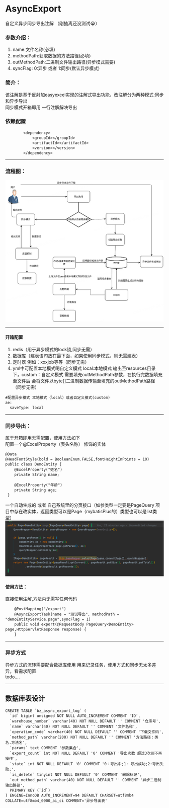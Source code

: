 # AsyncExport
自定义异步同步导出注解  （刚抽离还没测试😭） 
### 参数介绍：  
1. name:文件名称(必填)  
2. methodPath:获取数据的方法路径(必填)  
3. outMethodPath:二进制文件输出路径(异步模式需要)  
4. syncFlag: 0:异步 或者 1:同步(默认异步模式)  
### 简介：  
该注解是基于反射加easyexcel实现的注解式导出功能，改注解分为两种模式:同步和异步导出  
同步模式开箱即用 一行注解解决导出

### 依赖配置
```
        <dependency>
            <groupId></groupId>
            <artifactId></artifactId>
            <version></version>
        </dependency>
```
***
### 流程图：
![img_2.png](img_2.png)

***
#### 开箱配置
1. redis（用于异步模式的lock锁,同步无需）  
2. 数据库（建表语句放在最下面，如果使用同步模式，则无需建表）  
3. 定时器 例如：xxxjob等等（同步无需）  
4. yml中可配置本地模式喝自定义模式 local:本地模式 输出至resources目录下，custom：自定义模式 需要填充outMethodPath参数，在执行完数据填充至文件后 会将文件以byte[]二进制数据传输至填充的outMethodPath路径（同步无需） 
```
#配置异步模式 本地模式（local）或者自定义模式(custom)
ae:
  saveType: local
```

***
### 同步导出：
属于开箱即用无需配置，使用方法如下  
配置一个@ExcelProperty（表头名称） 修饰的实体
```
@Data
@HeadFontStyle(bold = BooleanEnum.FALSE,fontHeightInPoints = 10)
public class DemoEntity {
    @ExcelProperty("姓名")
    private String name;

    @ExcelProperty("年龄")
    private String age;
 }
```
一个自动生成的 或者 自己系统里的分页接口（如参类型一定要是PageQuery 项目中存在改实体，返回类型可以是Page（mybatisPlus的）类型也可以是list类型）
![img_1.png](img_1.png)

#### 使用方法：
  直接使用注解,方法内无需写任何代码
```
    @PostMapping("/export")
    @AsyncExportTask(name = "测试导出", methodPath = "demoEntityService.page",syncFlag = 1)
    public void export(@RequestBody PageQuery<DemoEntity> page,HttpServletResponse response) {
    }
```
***
### 异步方式
异步方式的流转需要配合数据库使用 用来记录任务，使用方式和同步无太多差异，看需求配置  
todo....
***
## 数据库表设计
```
CREATE TABLE `bz_async_export_log` (
  `id` bigint unsigned NOT NULL AUTO_INCREMENT COMMENT 'ID',
  `warehouse_number` varchar(40) NOT NULL DEFAULT '' COMMENT '仓库号',
  `name` varchar(40) NOT NULL DEFAULT '' COMMENT '文件名称',
  `operation_code` varchar(40) NOT NULL DEFAULT '' COMMENT '下载文件码',
  `method_path` varchar(200) NOT NULL DEFAULT '' COMMENT '方法路径：类名.方法名',
  `params` text COMMENT '参数集合',
  `export_count` int NOT NULL DEFAULT '0' COMMENT '导出次数 超过3次则不再操作',
  `state` int NOT NULL DEFAULT '0' COMMENT '0：导出中;1: 导出成功;2:导出失败;',
  `is_delete` tinyint NOT NULL DEFAULT '0' COMMENT '删除标记',
  `out_method_path` varchar(40) NOT NULL DEFAULT '' COMMENT '异步二进制输出路径',
  PRIMARY KEY (`id`)
) ENGINE=InnoDB AUTO_INCREMENT=94 DEFAULT CHARSET=utf8mb4 COLLATE=utf8mb4_0900_ai_ci COMMENT='异步导出表'
```




